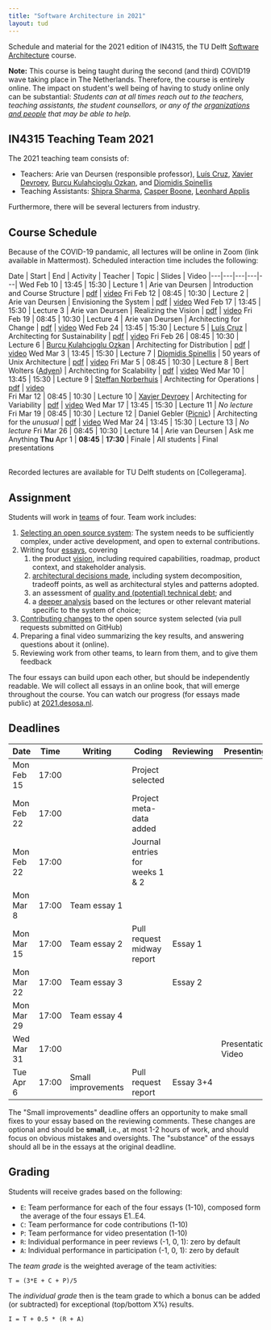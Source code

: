 ```yaml
---
title: "Software Architecture in 2021"
layout: tud
---
```


Schedule and material for the 2021 edition of IN4315, the TU Delft [Software Architecture](../index.html) course.

**Note:** This course is being taught during the second (and third) COVID19 wave taking place in The Netherlands. Therefore, the course is entirely online.
The impact on student's well being of having to study online only can be substantial:
_Students can at all times reach out to the teachers, teaching assistants, 
the student counsellors, or any of the 
[organizations and people](slides/student-well-being.pdf) that may be able to help._



## IN4315 Teaching Team 2021

The 2021 teaching team consists of:

- Teachers: Arie van Deursen (responsible professor), [Luís Cruz][luis], [Xavier Devroey][xavier], [Burcu Kulahcioglu Ozkan][burcu], and [Diomidis Spinellis][diomidis]
- Teaching Assistants: [Shipra Sharma][shipra], [Casper Boone][casper], [Leonhard Applis][leonhard]


[xavier]: http://xdevroey.be/
[luis]: https://luiscruz.github.io/
[burcu]: https://burcuku.github.io/home/
[diomidis]: https://en.wikipedia.org/wiki/Diomidis_Spinellis
[casper]: https://github.com/casperboone
[shipra]: https://nl.linkedin.com/in/shiprasharma0312
[ferd]: https://nl.linkedin.com/in/ferdscheepers
[leonhard]: https://github.com/Twonki



<!--

- Casper Boone (Teaching assistent)
- Xavier Devroey (co-teacher, variability)
- Marco Di Biase (co-teacher, quality)
- Ayushi Rastogi (co-teacher, social aspects)

-->

Furthermore, there will be several lecturers from industry.


<a id="schedule"></a>

## Course Schedule

Because of the COVID-19 pandamic, all lectures will be online in Zoom (link available in Mattermost).
Scheduled interaction time includes the following:


Date | Start | End | Activity | Teacher | Topic | Slides | Video
|---|---|---|---|---|
Wed Feb 10 | 13:45 | 15:30 | Lecture 1 | Arie van Deursen         | Introduction and Course Structure | [pdf](slides/overview2021.pdf) | [video](https://collegerama.tudelft.nl/Mediasite/Channel/eemcs-msc-cs/watch/3e74da30042e4edc90ca96648e336e5e1d)
Fri Feb 12 | 08:45 | 10:30 | Lecture 2 | Arie van Deursen         | Envisioning the System | [pdf](slides/envisioning-the-system.pdf) | [video](https://collegerama.tudelft.nl/Mediasite/Channel/eemcs-msc-cs/watch/a346b37e49504745a857c1abc55cb99e1d)
Wed Feb 17 | 13:45 | 15:30 | Lecture 3 | Arie van Deursen         | Realizing the Vision | [pdf](slides/contributions-and-views.pdf) | [video](https://collegerama.tudelft.nl/Mediasite/Channel/eemcs-msc-cs/watch/e9cea7ad12464b138d41ad2b6f17abbe1d)
Fri Feb 19 | 08:45 | 10:30 | Lecture 4 | Arie van Deursen         | Architecting for Change | [pdf](slides/architecting-for-change.pdf) | [video](https://collegerama.tudelft.nl/Mediasite/Channel/eemcs-msc-cs/watch/7dd72f21515e47318535e11776f7ec541d)
Wed Feb 24 | 13:45 | 15:30 | Lecture 5 | [Luís Cruz][luis]        | Architecting for Sustainability | [pdf](slides/sa-green-se.pdf) | [video](https://collegerama.tudelft.nl/Mediasite/Channel/eemcs-msc-cs/watch/baf7f84c76d54e2a9c3323f122f926281d)
Fri Feb 26 | 08:45 | 10:30 | Lecture 6 | [Burcu Kulahcioglu Ozkan][burcu]     | Architecting for Distribution | [pdf](slides/architecting-for-distribution.pdf) | [video](https://collegerama.tudelft.nl/Mediasite/Channel/eemcs-msc-cs/watch/4e45e2300a624cf9a27fffb3ac7a6d0b1d)
Wed Mar 3  | 13:45 | 15:30 | Lecture 7 | [Diomidis Spinellis][diomidis] | 50 years of Unix Architecture | [pdf](slides/unix-arch-evolution-v5.pdf) | [video](https://collegerama.tudelft.nl/Mediasite/Channel/eemcs-msc-cs/watch/60d3d5e186504d0ebb8978927ab461131d)
Fri Mar 5  | 08:45 | 10:30 | Lecture 8 | Bert Wolters ([Adyen])     | Architecting for Scalability | [pdf](slides/architecting-for-scalability.pdf) | [video](https://collegerama.tudelft.nl/Mediasite/Channel/eemcs-msc-cs/watch/0264caaf373f40cab74424d6d7ece9081d)
Wed Mar 10 | 13:45 | 15:30 | Lecture 9 | [Steffan Norberhuis][norberhuis]      | Architecting for Operations | [pdf](slides/architecting-for-operations.pdf) | [video](https://collegerama.tudelft.nl/Mediasite/Showcase/msc-computerscience/Presentation/6e297dd555754aef82b2e6c2a5fcdecb1d)		
Fri Mar 12 | 08:45 | 10:30 | Lecture 10 | [Xavier Devroey][xavier] | Architecting for Variability | [pdf](slides/tudelft-architecture-spl2021.pdf) | [video](https://collegerama.tudelft.nl/Mediasite/Showcase/msc-computerscience/Presentation/648bf0fe0e89447b95acf171df0710a51d)
Wed Mar 17 | 13:45 | 15:30 | Lecture 11 | _No lecture_
Fri Mar 19 | 08:45 | 10:30 | Lecture 12 | Daniel Gebler ([Picnic])  | Architecting for the _unusual_ | [pdf](slides/architecting-for-the-unusual.pdf) | [video](https://collegerama.tudelft.nl/Mediasite/Channel/eemcs-msc-cs/watch/aaebb0e58178466fa2d19ccb87dc2a1b1d)
Wed Mar 24 | 13:45 | 15:30 | Lecture 13 | _No lecture_
Fri Mar 26 | 08:45 | 10:30 | Lecture 14 | Arie van Deursen | Ask me Anything
**Thu** Apr 1 | **08:45** | **17:30** | Finale | All students | Final presentations

<!--
Fri Mar 26 | 08:45 | 10:30 | Lecture 14 | [Ferd Scheepers][ferd] (ING) | Architecting for the Enterprise
-->

<br/>
Recorded lectures are available for TU Delft students on [Collegerama].

[picnic]: https://blog.picnic.nl/
[adyen]: https://www.adyen.com/
[norberhuis]: https://www.norberhuis.nl/
[collegerama]: https://collegerama.tudelft.nl/Mediasite/Channel/eemcs-msc-cs/browse/null/most-recent/null/0/1cf33499abdf4e20a195204e9d47b4b414



## Assignment

Students will work in [teams](assignment.html#team-formation) of four.
Team work includes:

1. [Selecting an open source system](assignment.html#picking): The system needs to be sufficiently complex, under active development, and open to external contributions.
2. Writing four [essays](assignment.html#essays), covering
    1. the product [vision](assignment.html#vision), including required capabilities, roadmap, product context, and stakeholder analysis.
    2. [architectural decisions made](assignment.html#architecture), including system decomposition, tradeoff points, as well as architectural styles and patterns adopted.
    3. an assessment of [quality and (potential) technical debt](assignment.html#quality); and
    4. a [deeper analysis](assignment.html#deepening) based on the lectures or other relevant material specific to the system of choice;
3. [Contributing changes](assignment.html#contributions) to the open source system selected (via pull requests submitted on GitHub)
4. Preparing a final video summarizing the key results, and answering questions about it (online).
5. Reviewing work from other teams, to learn from them, and to give them feedback

The four essays can build upon each other, but should be independently readable.
We will collect all essays in an online book, that will emerge throughout the course.
You can watch our progress (for essays made public) at [2021.desosa.nl][desosa2021].

[desosa2021]: https://2021.desosa.nl



## Deadlines

Date       | Time  | Writing            | Coding                    | Reviewing | Presenting
|---|---|---|---|---|---|
Mon Feb 15 | 17:00 |                    | Project selected          |           |
Mon Feb 22 | 17:00 |                    | Project meta-data added   |           |
Mon Feb 22 | 17:00 |                    | Journal entries for weeks 1 & 2 |     |
Mon Mar 8  | 17:00 | Team essay 1       |                           |           |
Mon Mar 15 | 17:00 | Team essay 2       | Pull request midway report| Essay 1   |
Mon Mar 22 | 17:00 | Team essay 3       |                           | Essay 2   |
Mon Mar 29 | 17:00 | Team essay 4       |                           |           |
Wed Mar 31 | 17:00 |                    |                           |           | Presentation Video
Tue Apr 6  | 17:00 | Small improvements | Pull request report       | Essay 3+4 |

The "Small improvements" deadline offers an opportunity to make small fixes to your essay based on the reviewing comments.
These changes are optional and should be **small**, i.e., at most 1-2 hours of work, and should focus on obvious mistakes and oversights. 
The "substance" of the essays should all be in the essays at the original deadline.


## Grading

Students will receive grades based on the following:

- `E`: Team performance for each of the four essays (1-10), composed form the average of the four essays E1..E4.
- `C`: Team performance for code contributions (1-10)
- `P`: Team performance for video presentation (1-10)
- `R`: Individual performance in peer reviews (-1, 0, 1): zero by default
- `A`: Individual performance in participation (-1, 0, 1): zero by default

The _team grade_ is the weighted average of the team activities:

    T = (3*E + C + P)/5

The _individual grade_ then is the team grade to which a bonus can be added (or subtracted) for exceptional (top/bottom X%) results.

	I = T + 0.5 * (R + A)

